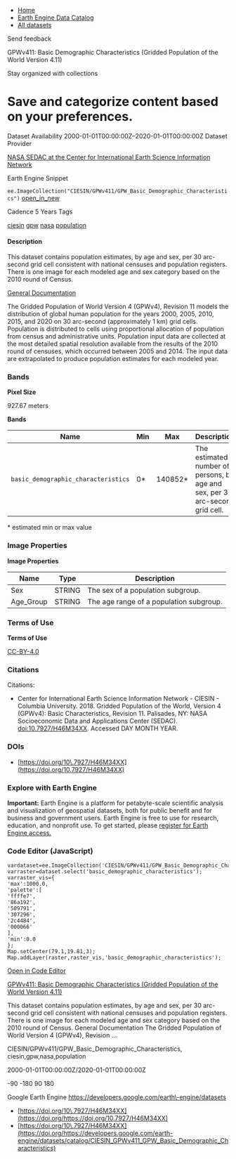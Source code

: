 



* [Home](https://developers.google.com/)
* [Earth Engine Data Catalog](https://developers.google.com/earth-engine/datasets)
* [All datasets](https://developers.google.com/earth-engine/datasets/catalog)





 
 
 Send feedback
 
 

GPWv411: Basic Demographic Characteristics (Gridded Population of the World Version 4\.11\)


 
 Stay organized with collections
 

 
 Save and categorize content based on your preferences.
=============================================================================================================================================================================================








Dataset Availability
2000\-01\-01T00:00:00Z–2020\-01\-01T00:00:00Z
Dataset Provider


[NASA SEDAC at the Center for International Earth Science Information Network](https://doi.org/10.7927/H46M34XX)



Earth Engine Snippet


`ee.ImageCollection("CIESIN/GPWv411/GPW_Basic_Demographic_Characteristics")` 
[open\_in\_new](https://code.earthengine.google.com/?scriptPath=Examples:Datasets/CIESIN/CIESIN_GPWv411_GPW_Basic_Demographic_Characteristics)





Cadence
5 Years
Tags


[ciesin](/earth-engine/datasets/tags/ciesin)
[gpw](/earth-engine/datasets/tags/gpw)
[nasa](/earth-engine/datasets/tags/nasa)
[population](/earth-engine/datasets/tags/population)








#### Description



This dataset contains population estimates, by age and sex, per
30 arc\-second grid cell consistent with national censuses and population
registers. There is one image for each modeled age and sex category based
on the 2010 round of Census.


[General Documentation](https://sedac.ciesin.columbia.edu/data/set/gpw-v4-basic-demographic-characteristics-rev11/docs)


The Gridded Population of World Version 4 (GPWv4\), Revision 11 models the distribution
of global human population for the years 2000, 2005, 2010, 2015, and 2020
on 30 arc\-second (approximately 1 km) grid cells. Population is distributed
to cells using proportional allocation of population from census and
administrative units. Population input data are collected at the most
detailed spatial resolution available from the results of the 2010 round of
censuses, which occurred between 2005 and 2014\. The input data are
extrapolated to produce population estimates for each modeled year.





### Bands



**Pixel Size**
  
927\.67 meters



**Bands**




| Name | Min | Max | Description |
| --- | --- | --- | --- |
| `basic_demographic_characteristics` | 0\* | 140852\* | The estimated number of persons, by age and sex, per 30 arc\-second grid cell. |


 \* estimated min or max value


### Image Properties


**Image Properties**




| Name | Type | Description |
| --- | --- | --- |
| Sex | STRING | The sex of a population subgroup. |
| Age\_Group | STRING | The age range of a population subgroup. |




### Terms of Use


**Terms of Use**


[CC\-BY\-4\.0](https://spdx.org/licenses/CC-BY-4.0.html)




### Citations



Citations:
* Center for International Earth Science Information Network \- CIESIN \-
Columbia University. 2018\. Gridded Population of the World, Version 4
(GPWv4\): Basic Characteristics, Revision 11\. Palisades, NY: NASA Socioeconomic Data and
Applications Center (SEDAC). [doi:10\.7927/H46M34XX](https://doi.org/10.7927/H46M34XX).
Accessed DAY MONTH YEAR.





### DOIs


* [https://doi.org/10\.7927/H46M34XX](https://doi.org/10.7927/H46M34XX)




### Explore with Earth Engine


**Important:** 
 Earth Engine is a platform for petabyte\-scale scientific analysis and visualization of
 geospatial datasets, both for public benefit and for business and government users.
 Earth Engine is free to use for research, education, and nonprofit use. To get started, please
 [register for Earth Engine access.](https://console.cloud.google.com/earth-engine)



### Code Editor (JavaScript)



```
vardataset=ee.ImageCollection('CIESIN/GPWv411/GPW_Basic_Demographic_Characteristics').first();
varraster=dataset.select('basic_demographic_characteristics');
varraster_vis={
'max':1000.0,
'palette':[
'ffffe7',
'86a192',
'509791',
'307296',
'2c4484',
'000066'
],
'min':0.0
};
Map.setCenter(79.1,19.81,3);
Map.addLayer(raster,raster_vis,'basic_demographic_characteristics');
```



[Open in Code Editor](https://code.earthengine.google.com/?scriptPath=Examples:Datasets/CIESIN/CIESIN_GPWv411_GPW_Basic_Demographic_Characteristics)


[GPWv411: Basic Demographic Characteristics (Gridded Population of the World Version 4\.11\)](/earth-engine/datasets/catalog/CIESIN_GPWv411_GPW_Basic_Demographic_Characteristics)

This dataset contains population estimates, by age and sex, per 30 arc\-second grid cell consistent with national censuses and population registers. There is one image for each modeled age and sex category based on the 2010 round of Census. General Documentation The Gridded Population of World Version 4 (GPWv4\), Revision …

 CIESIN/GPWv411/GPW\_Basic\_Demographic\_Characteristics,
 ciesin,gpw,nasa,population

2000\-01\-01T00:00:00Z/2020\-01\-01T00:00:00Z



 \-90 \-180 90 180
 



Google Earth Engine
https://developers.google.com/earth\-engine/datasets

* [https://doi.org/10\.7927/H46M34XX](https://doi.org/https://doi.org/10.7927/H46M34XX)
* [https://doi.org/10\.7927/H46M34XX](https://doi.org/https://developers.google.com/earth-engine/datasets/catalog/CIESIN_GPWv411_GPW_Basic_Demographic_Characteristics)









